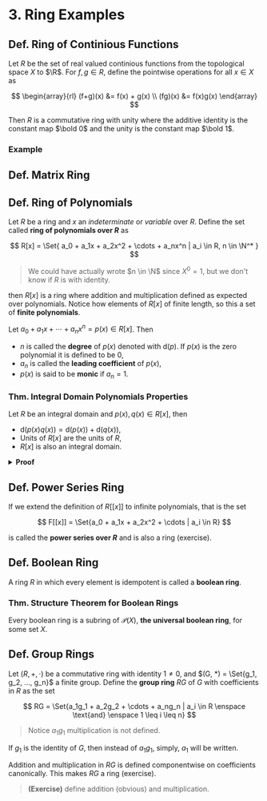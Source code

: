 # 3. Ring Examples

## Def. Ring of Continious Functions

Let $R$ be the set of real valued continious functions from the topological space $X$ to $\R$. For $f,g \in R$, define the pointwise operations for all $x \in X$ as

$$
\begin{array}{rl}
(f+g)(x) &= f(x) + g(x) \\
(fg)(x) &= f(x)g(x)
\end{array}
$$

Then $R$ is a commutative ring with unity where the additive identity is the constant map $\bold 0$ and the unity is the constant map $\bold 1$.

### Example

<!-- TODO: -->

## Def. Matrix Ring

## Def. Ring of Polynomials

Let $R$ be a ring and $x$ an _indeterminate_ or _variable_ over $R$. Define the set called **ring of polynomials over $R$** as

$$
R[x] = \Set{ a_0 + a_1x + a_2x^2 + \cdots + a_nx^n | a_i \in R, n \in \N^* }
$$

> We could have actually wrote $n \in \N$ since $X^0 = 1$, but we don't know if $R$ is with identity.

then $R[x]$ is a ring where addition and multiplication defined as expected over polynomials. Notice how elements of $R[x]$ of finite length, so this a set of **finite polynomials**.

Let $a_0 + a_1x + \cdots + a_nx^n = p(x) \in R[x]$. Then

* $n$ is called the **degree** of $p(x)$ denoted with $\text{d}(p)$. If $p(x)$ is the zero polynomial it is defined to be $0$,
* $a_n$ is called the **leading coefficient** of $p(x)$,
* $p(x)$ is said to be **monic** if $a_n = 1$.

### Thm. Integral Domain Polynomials Properties

Let $R$ be an integral domain and $p(x), q(x) \in R[x]$, then

* $\text{d}(p(x)q(x)) = \text{d}(p(x)) + \text{d}(q(x))$,
* Units of $R[x]$ are the units of $R$,
* $R[x]$ is also an integral domain.

<details>
<summary><b>Proof</b></summary>
<br/>

TODO:
</details>

## Def. Power Series Ring

If we extend the definition of $R[[x]]$ to infinite polynomials, that is the set

$$
F[[x]] = \Set{a_0 + a_1x + a_2x^2 + \cdots | a_i \in R}
$$

is called the **power series over $R$** and is also a ring (exercise).

## Def. Boolean Ring

A ring $R$ in which every element is idempotent is called a **boolean ring**.

### Thm. Structure Theorem for Boolean Rings

Every boolean ring is a subring of $\mathcal{P}(X)$, **the universal boolean ring**, for some set $X$.

## Def. Group Rings

Let $(R, +, \cdot)$ be a commutative ring with identity $1 \neq 0$, and $(G, *) = \Set{g_1, g_2, ..., g_n}$ a finite group. Define the **group ring** $RG$ of $G$ with coefficients in $R$ as the set

$$
RG = \Set{a_1g_1 + a_2g_2 + \cdots + a_ng_n | a_i \in R \enspace \text{and} \enspace 1 \leq i \leq n}
$$

> Notice $a_1g_1$ multiplication is not defined.

If $g_1$ is the identity of $G$, then instead of $a_1g_1$, simply, $a_1$ will be written.

Addition and multiplication in $RG$ is defined componentwise on coefficients canonically. This makes $RG$ a ring (exercise).

> **(Exercise)** define addition (obvious) and multiplication.
